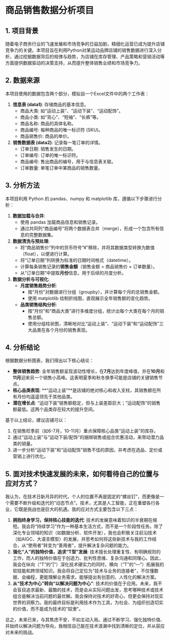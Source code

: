 # **商品销售数据分析项目**

## **1\. 项目背景**

随着电子商务行业的飞速发展和市场竞争的日益加剧，精细化运营已成为提升店铺竞争力的关键。本项目旨在利用Python对某运动品牌店铺的销售数据进行深入分析，通过挖掘数据背后的规律与趋势，为店铺在库存管理、产品策略和营销活动等方面提供数据驱动的决策支持，从而提升整体销售业绩和市场竞争力。

## **2\. 数据来源**

本项目使用的数据包含两个部分，模拟自一个Excel文件中的两个工作表：

1. **信息表 (data1)**: 存储商品的基本信息。  
   * 商品大类: 如“运动上装”、“运动下装”、“运动配饰”。  
   * 商品小类: 如“背心”、“短袖”、“长裤”等。  
   * 商品名称: 商品的具体名称。  
   * 商品编号: 每种商品的唯一标识符 (SKU)。  
   * 商品销售价: 商品的单价。  
2. **销售数据表 (data2)**: 记录每一笔订单的详情。  
   * 订单日期: 销售发生的日期。  
   * 订单编号: 订单的唯一标识符。  
   * 商品编号: 售出商品的编号，用于与信息表关联。  
   * 订单数量: 单笔订单中某商品的销售数量。

## **3\. 分析方法**

本项目利用 Python 的 pandas、numpy 和 matplotlib 库，遵循以下步骤进行分析：

1. **数据加载与合并**:  
   * 使用 pandas 加载商品信息和销售记录。  
   * 通过共同列“商品编号”将两个数据表合并（merge），形成一个包含所有信息的完整数据集。  
2. **数据清洗与预处理**:  
   * 将“商品销售价”列中的货币符号“¥”移除，并将其数据类型转换为数值（float），以便进行计算。  
   * 将“订单日期”列转换为标准的日期时间格式（datetime）。  
   * 计算每条销售记录的**销售金额**（销售金额 \= 商品销售价 × 订单数量）。  
   * 从“订单日期”中提取**月份**信息，用于后续的月度分析。  
3. **数据分析与可视化**:  
   * **月度销售趋势分析**:  
     * 按“月份”对数据进行分组（groupby），并计算每个月的总销售金额。  
     * 使用 matplotlib 绘制折线图，直观展示全年销售额的变化趋势。  
   * **品类销售结构分析**:  
     * 按“月份”和“商品大类”进行多维度分组，统计出每个大类在每个月的销售总额。  
     * 使用分组柱状图，清晰地对比“运动上装”、“运动下装”和“运动配饰”三大品类在各个月份的销售表现。

## **4\. 分析结论**

根据数据分析图表，我们得出以下核心结论：

* **整体销售趋势**: 全年销售额呈现波动性增长，在**7月**达到年度峰值，并在**10月**和**11月**迎来另一个销售小高峰。这表明夏季和秋冬换季可能是店铺的关键销售节点。  
* **核心品类表现**: \*\*“运动上装”\*\*是店铺的绝对核心和收入支柱，其销售额在所有月份均遥遥领先于其他品类。  
* **潜在增长点**: “运动下装”销售额稳定，但与上装差距巨大；“运动配饰”的销售额最低。这两个品类存在较大的提升空间。

基于以上结论，建议店铺可以：

1. 在销售旺季前（如6-7月，10-11月）重点保障核心品类“运动上装”的库存。  
2. 通过“运动上装”与“运动下装/配饰”的捆绑销售或组合优惠活动，来带动潜力品类的销量。  
3. 进一步分析“运动下装”和“运动配饰”销售不佳的原因，并考虑在选品、定价或营销上进行优化。

## **5\. 面对技术快速发展的未来，如何看待自己的位置与应对方式？**

我认为，在技术日新月异的时代，个人的位置不再是固定的“螺丝钉”，而更像是一个需要不断升级和迭代的“动态节点”。技术，尤其是人工智能，正在重塑各行各业，它既是挑战也是巨大的机遇。我的应对方式主要包含以下三点：

1. **拥抱终身学习，保持核心技能的迭代**: 技术的发展意味着知识的半衰期在缩短。我会将“持续学习”作为一种基本生活方式，而不是一个阶段性任务。除了深化专业领域的知识（如数据分析、软件开发），我也会积极关注前沿技术（如AIGC、大语言模型）的发展，并思考如何将这些新技术与我的工作结合，从“使用者”转变为“善用者”，提升解决复杂问题的能力。  
2. **强化“人”的独特价值，追求“T型”发展**: 技术擅长处理重复性、有明确规则的工作，而人的独特价值在于创造力、批判性思维、复杂沟通和同理心。因此，我会在纵向（“T”的“|”）深化技术硬实力的同时，横向（“T”的“—”）拓展我的软技能和跨领域知识。我会将自己定位为“技术与业务的连接者”，不仅懂数据、会编程，更能理解业务需求，能够提出有创意的、人性化的解决方案。  
3. **从“技术为中心”转向“以解决问题为中心”**: 技术的价值在于应用。未来，我不会盲目追求最新、最酷的技术，而是会从实际问题出发，思考哪种技术或技术组合是解决当前问题的最优解。我会保持对技术的好奇心，但更会保持对现实世界的洞察力。我的最终目标是利用技术作为工具，为社会、为组织创造切实的价值，而不是成为技术的“奴隶”。

总之，未来已来，与其焦虑不安，不如主动入局。通过不断学习、强化独特价值、并始终以解决问题为导向，我相信自己能在技术浪潮中找到清晰的定位，并从容应对未来的挑战。